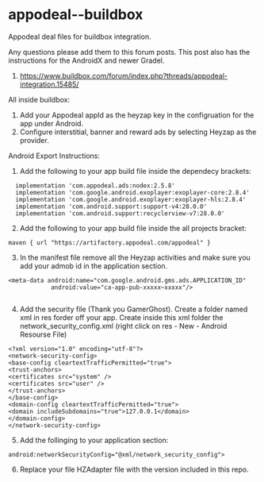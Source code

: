 # appodeal--buildbox
Appodeal deal files for buildbox integration.


Any questions please add them to this forum posts. This post also has the instructions for the AndroidX and newer Gradel.
1. https://www.buildbox.com/forum/index.php?threads/appodeal-integration.15485/

All inside buildbox:
1. Add your Appodeal appId as the heyzap key in the configruation for the app under Android.
2. Configure interstitial, banner and reward ads by selecting Heyzap as the provider.


Android Export Instructions:
1. Add the following to your app build file inside the dependecy brackets:
```
  implementation 'com.appodeal.ads:nodex:2.5.8'
  implementation 'com.google.android.exoplayer:exoplayer-core:2.8.4'
  implementation 'com.google.android.exoplayer:exoplayer-hls:2.8.4'
  implementation 'com.android.support:support-v4:28.0.0'
  implementation 'com.android.support:recyclerview-v7:28.0.0'
```
2. Add the following to your app build file inside the all projects bracket:

```
maven { url "https://artifactory.appodeal.com/appodeal" }
```

3. In the manifest file remove all the Heyzap activities and make sure you add your admob id in the application section.

```
<meta-data android:name="com.google.android.gms.ads.APPLICATION_ID"
            android:value="ca-app-pub-xxxxx~xxxxx"/>
            
```

4. Add the security file (Thank you GamerGhost). Create a folder named xml in res forder off your app. Create inside this xml folder the network_security_config.xml (right click on res - New - Android Resourse File)

```
<?xml version="1.0" encoding="utf-8"?>
<network-security-config>
<base-config cleartextTrafficPermitted="true">
<trust-anchors>
<certificates src="system" />
<certificates src="user" />
</trust-anchors>
</base-config>
<domain-config cleartextTrafficPermitted="true">
<domain includeSubdomains="true">127.0.0.1</domain>
</domain-config>
</network-security-config>
```

5. Add the follinging to your application section:

```
android:networkSecurityConfig="@xml/network_security_config">
```

6. Replace your file HZAdapter file with the version included in this repo.
